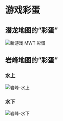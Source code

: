 # 游戏彩蛋

## 潜龙地图的“彩蛋”

![新游戏 MWT 彩蛋](https://statics.netfox.wiki/20240302/mw-egg-mwt.361b8d948y.webp)

## 岩峰地图的“彩蛋”

### 水上

![岩峰-水上](https://statics.netfox.wiki/20240302/aBlf3vEc.9nzj1ok3ep.webp)

### 水下

![岩峰-水下](https://statics.netfox.wiki/20240302/7WTYZL3R.7awwkh6a7p.webp)
